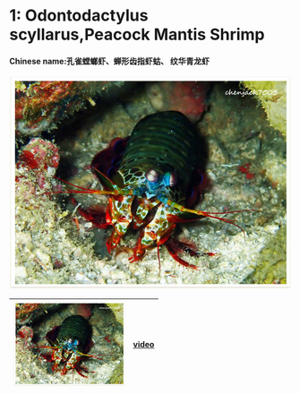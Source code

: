 # 1: Odontodactylus scyllarus,Peacock Mantis Shrimp

#### Chinese name:孔雀螳螂虾、蝉形齿指虾蛄、 纹华青龙虾

![](../../.gitbook/assets/peacock-mantis-shrimp.jpg)

| ![](../../.gitbook/assets/small-peacock-mantis-shrimp.jpg)  | [video](https://drive.google.com/open?id=1dALbRqHtYT4_acKqqznWrRCxqrzkRwoS) |
| :---: | :---: |


